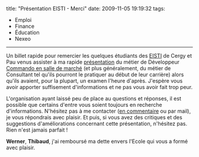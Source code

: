 title: "Présentation EISTI - Merci"
date: 2009-11-05 19:19:32
tags:
  - Emploi
  - Finance
  - Éducation
  - Nexeo
---

Un billet rapide pour remercier les quelques étudiants des [EISTI](//www.eisti.fr/) de Cergy et Pau venus assister à ma rapide [présentation](//borisschapira.com/blog/conseil-itfinance-que-voulez-vous-savoir/) du métier de Développeur [Commando en salle de marché](//borisschapira.com/blog/une-grosse-journee-de-commando/) (et plus généralement, du métier de Consultant tel qu'ils pourront le pratiquer au début de leur carrière) alors qu'ils avaient, pour la plupart, un examen l'heure d'après. J'espère vous avoir apporter suffisement d'informations et ne pas vous avoir fait trop peur.

L'organisation ayant laissé peu de place au questions et réponses, il est possible que certains d'entre vous soient toujours en recherche d'informations. N'hésitez pas à me contacter ([en commentaire](//borisschapira.com/blog/presentation-eisti-merci/) ou par mail), je vous répondrais avec plaisir. Et puis, si vous avez des critiques et des suggestions d'améliorations concernant cette présentation, n'hésitez pas. Rien n'est jamais parfait&nbsp;!

**Werner**, **Thibaud**, j'ai remboursé ma dette envers l'Ecole qui vous a formé avec plaisir.